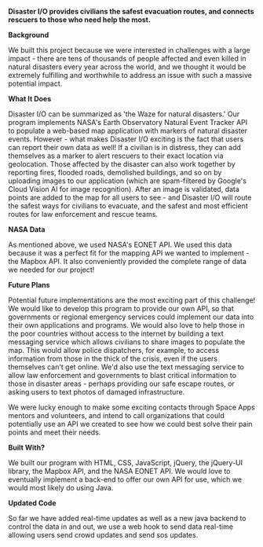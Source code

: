 <b>Disaster I/O provides civilians the safest evacuation routes, and connects rescuers to those who need help the most.</b>

<b>Background</b>

We built this project because we were interested in challenges with a large impact - there are tens of thousands of people affected and even killed in natural disasters every year across the world, and we thought it would be extremely fulfilling and worthwhile to address an issue with such a massive potential impact.

<b>What It Does</b>

Disaster I/O can be summarized as 'the Waze for natural disasters.' Our program implements NASA's Earth Observatory Natural Event Tracker API to populate a web-based map application with markers of natural disaster events. However - what makes Disaster I/O exciting is the fact that users can report their own data as well! If a civilian is in distress, they can add themselves as a marker to alert rescuers to their exact location via geolocation. Those affected by the disaster can also work together by reporting fires, flooded roads, demolished buildings, and so on by uploading images to our application (which are spam-filtered by Google's Cloud Vision AI for image recognition). After an image is validated, data points are added to the map for all users to see - and Disaster I/O will route the safest ways for civilians to evacuate, and the safest and most efficient routes for law enforcement and rescue teams.

<b>NASA Data</b>

As mentioned above, we used NASA's EONET API. We used this data because it was a perfect fit for the mapping API we wanted to implement - the Mapbox API. It also conveniently provided the complete range of data we needed for our project!

<b>Future Plans</b>

Potential future implementations are the most exciting part of this challenge! We would like to develop this program to provide our own API, so that governments or regional emergency services could implement our data into their own applications and programs. We would also love to help those in the poor countries without access to the internet by building a text messaging service which allows civilians to share images to populate the map. This would allow police dispatchers, for example, to access information from those in the thick of the crisis, even if the users themselves can't get online. We'd also use the text messaging service to allow law enforcement and governments to blast critical information to those in disaster areas - perhaps providing our safe escape routes, or asking users to text photos of damaged infrastructure. 

We were lucky enough to make some exciting contacts through Space Apps mentors and volunteers, and intend to call organizations that could potentially use an API we created to see how we could best solve their pain points and meet their needs.

<b>Built With?</b>

We built our program with HTML, CSS, JavaScript, jQuery, the jQuery-UI library, the Mapbox API, and the NASA EONET API. We would love to eventually implement a back-end to offer our own API for use, which we would most likely do using Java. 


<b>Updated Code</b>

So far we have added real-time updates as well as a new java backend to control the data in and out, we use a web hook to send data real-time allowing users send crowd updates and send sos updates.
